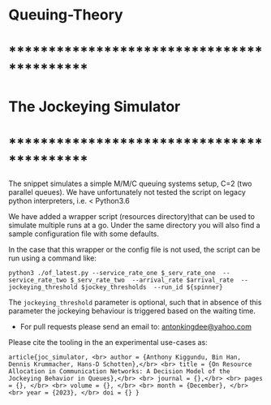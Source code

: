 # Queuing-Theory

# ******************************************
#         The Jockeying Simulator
# ******************************************

The snippet simulates a simple M/M/C queuing systems setup, C=2 (two parallel queues).
We have unfortunately not tested the script on legacy python interpreters, i.e. < Python3.6

We have added a wrapper script (resources directory)that can be used to simulate multiple runs at a go.
Under the same directory you will also find a sample configuration file with some defaults.

In the case that this wrapper or the config file is not used, the script can be run using a command like:

`python3 ./of_latest.py --service_rate_one $_serv_rate_one 
                       --service_rate_two $_serv_rate_two 
                       --arrival_rate $arrival_rate 
                       --jockeying_threshold $jockey_thresholds 
                       --run_id ${spinner}`

The `jockeying_threshold` parameter is optional, such that in absence of this parameter
the jockeying behaviour is triggered based on the waiting time.

- For pull requests please send an email to: antonkingdee@yahoo.com

Please cite the tooling in the an experimental use-cases as:

`article{joc_simulator,
<br> author = {Anthony Kiggundu, Bin Han, Dennis Krummacher, Hans-D Schotten},</br>
<br> title = {On Resource Allocation in Communication Networks: A Decision Model of the Jockeying Behavior in Queues},</br>
<br> journal = {},</br>
<br> pages = {}, </br>
<br> volume = {}, </br>
<br> month = {December}, </br>
<br> year = {2023}, </br>
doi = {}
}` 

